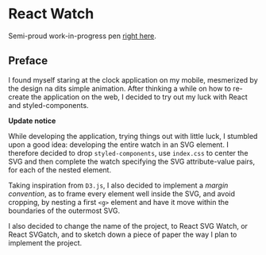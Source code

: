 # React Watch

Semi-proud work-in-progress pen [right here](https://codepen.io/borntofrappe/full/ebRVJd).

## Preface

I found myself staring at the clock application on my mobile, mesmerized by the design na dits simple animation. After thinking a while on how to re-create the application on the web, I decided to try out my luck with React and styled-components.

**Update notice**

While developing the application, trying things out with little luck, I stumbled upon a good idea: developing the entire watch in an SVG element. I therefore decided to drop `styled-components`, use `index.css` to center the SVG and then complete the watch specifying the SVG attribute-value pairs, for each of the nested element.

Taking inspiration from `D3.js`, I also decided to implement a _margin convention_, as to frame every element well inside the SVG, and avoid cropping, by nesting a first `<g>` element and have it move within the boundaries of the outermost SVG.

I also decided to change the name of the project, to React SVG Watch, or React SVGatch, and to sketch down a piece of paper the way I plan to implement the project.
